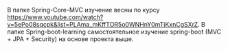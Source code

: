 В папке Spring-Core-MVC изучение весны по курсу https://www.youtube.com/watch?v=5ePo08sqcpk&list=PLAma_mKffTOR5o0WNHnY0mTjKxnCgSXrZ. 
В папке Spring-boot-learning самостоятельное изучение spring-boot (MVC + JPA + Security) на основе проекта выше.